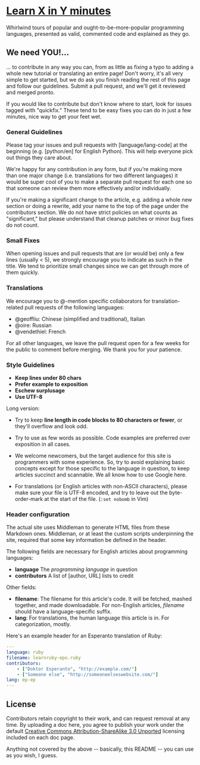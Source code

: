 # [Learn X in Y minutes](http://learnxinyminutes.com)

Whirlwind tours of popular and ought-to-be-more-popular programming languages,
presented as valid, commented code and explained as they go.

## We need YOU!...

... to contribute in any way you can, from as little as fixing a typo to adding
a whole new tutorial or translating an entire page! Don't worry, it's all very
simple to get started, but we do ask you finish reading the rest of this page
and follow our guidelines. Submit a pull request, and we'll get it reviewed and
merged pronto.

If you would like to contribute but don't know where to start, look for issues
tagged with "quickfix." These tend to be easy fixes you can do in just a few
minutes, nice way to get your feet wet.

### General Guidelines

Please tag your issues and pull requests with [language/lang-code] at the
beginning (e.g. [python/en] for English Python). This will help everyone pick
out things they care about.

We're happy for any contribution in any form, but if you're making more than one major change
(i.e. translations for two different languages) it would be super cool of you to make a
separate pull request for each one so that someone can review them more effectively and/or
individually.

If you're making a significant change to the article, e.g. adding a whole new
section or doing a rewrite, add your name to the top of the page under the
contributors section. We do not have strict policies on what counts as
"significant," but please understand that cleanup patches or minor bug fixes do
not count.

### Small Fixes

When opening issues and pull requests that are (or would be) only a few lines
(usually < 5), we strongly encourage you to indicate as such in the title. We
tend to prioritize small changes since we can get through more of them quickly.

### Translations

We encourage you to @-mention specific collaborators for translation-related
pull requests of the following languages:

* @geoffliu: Chinese (simplified and traditional), Italian
* @oire: Russian
* @vendethiel: French

For all other languages, we leave the pull request open for a few weeks for the
public to comment before merging. We thank you for your patience.

### Style Guidelines

* **Keep lines under 80 chars**
* **Prefer example to exposition**
* **Eschew surplusage**
* **Use UTF-8**

Long version:

* Try to keep **line length in code blocks to 80 characters or fewer**, or they'll overflow
  and look odd.

* Try to use as few words as possible. Code examples are preferred over exposition in all cases.

* We welcome newcomers, but the target audience for this site is programmers with some experience.
  So, try to avoid explaining basic concepts except for those specific to the language in question,
  to keep articles succinct and scannable. We all know how to use Google here.

* For translations (or English articles with non-ASCII characters), please make sure your file is
  UTF-8 encoded, and try to leave out the byte-order-mark at the start of the file. (`:set nobomb` in Vim)

### Header configuration

The actual site uses Middleman to generate HTML files from these Markdown ones. Middleman, or at least
the custom scripts underpinning the site, required that some key information be defined in the header.

The following fields are necessary for English articles about programming languages:

* **language** The *programming language* in question
* **contributors** A list of [author, URL] lists to credit

Other fields:

* **filename**: The filename for this article's code. It will be fetched, mashed together, and made downloadable.
  For non-English articles, *filename* should have a language-specific suffix.
* **lang**: For translations, the human language this article is in. For categorization, mostly.

Here's an example header for an Esperanto translation of Ruby:

```yaml
---
language: ruby
filename: learnruby-epo.ruby
contributors:
    - ["Doktor Esperanto", "http://example.com/"]
    - ["Someone else", "http://someoneelseswebsite.com/"]
lang: ep-ep
---
```

## License

Contributors retain copyright to their work, and can request removal at any time.
By uploading a doc here, you agree to publish your work under the default
[Creative Commons Attribution-ShareAlike 3.0 Unported](http://creativecommons.org/licenses/by-sa/3.0/deed.en_US)
licensing included on each doc page.

Anything not covered by the above -- basically, this README -- you can use
as you wish, I guess.
